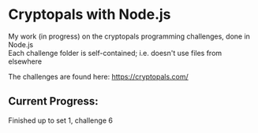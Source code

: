 # Cryptopals with Node.js
My work (in progress) on the cryptopals programming challenges, done in Node.js  
Each challenge folder is self-contained; i.e. doesn't use files from elsewhere

The challenges are found here: https://cryptopals.com/

## Current Progress:
Finished up to set 1, challenge 6
